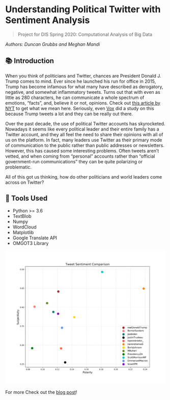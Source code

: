 # Understanding Political Twitter with Sentiment Analysis
> Project for DIS Spring 2020: Computational Analysis of Big Data

_Authors: Duncan Grubbs and Meghan Mandi_

## 📚 Introduction

When you think of politicians and Twitter, chances are President Donald J. Trump comes to mind. Ever since he launched his run for office in 2015, Trump has become infamous for what many have described as derogatory, negative, and somewhat inflammatory tweets. Turns out that with even as little as 280 characters, he can communicate a whole spectrum of emotions, “facts”, and, believe it or not, opinions. Check out [this article by NYT](https://www.nytimes.com/interactive/2019/11/02/us/politics/trump-twitter-presidency.html) to get what we mean here. Seriously, even [Vox](https://www.vox.com/2016/5/16/11603854/donald-trump-twitter) did a study on this because Trump tweets a lot and they can be really out there.

Over the past decade, the use of political Twitter accounts has skyrocketed. Nowadays it seems like every political leader and their entire family has a Twitter account, and they all feel the need to share their opinions with all of us on the platform. In fact, many leaders use Twitter as their primary mode of communication to the public rather than public addresses or newsletters. However, this has caused some interesting problems. Often tweets aren’t vetted, and when coming from “personal” accounts rather than “official government-run communications” they can be quite polarizing or problematic. 

All of this got us thinking, how do other politicians and world leaders come across on Twitter?

## 🔨 Tools Used
- Python >= 3.6
- TextBlob
- Numpy
- WordCloud
- Matplotlib
- Google Translate API
- OMGOT3 Library

![](./blog_res/major.png)

For more Check out the [blog post](https://towardsdatascience.com/understanding-political-twitter-ce3476a38377)!

